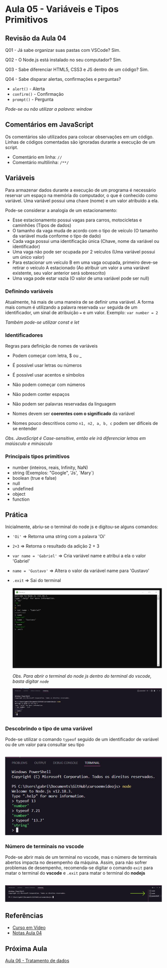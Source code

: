 # Aula 05 - Variáveis e Tipos Primitivos

## Revisão da Aula 04

Q01 - Já sabe organizar suas pastas com VSCode?
Sim.

Q02 - O Node.js está instalado no seu computador?
Sim.

Q03 - Sabe diferenciar HTML5, CSS3 e JS dentro de um código?
Sim.

Q04 - Sabe disparar alertas, confirmações e perguntas?

- `alert()` - Alerta
- `confirm()` - Confirmação
- `prompt()` - Pergunta

_Pode-se ou não utilizar a palavra: window_

## Comentários em JavaScript

Os comentários são utilizados para colocar observações em um código.
Linhas de códigos comentadas são ignoradas durante a execução de um script.

- Comentário em linha: `//`
- Comentário multilinha: `/**/`

## Variáveis

Para armazenar dados durante a execução de um programa é necessário reservar um espaço na memória do computador, o que é conhecido como variável.
Uma variável possui uma chave (nome) e um valor atribuído a ela.

Pode-se considerar a analogia de um estacionamento:

- Esse estacionamento possui vagas para carros, motocicletas e caminhões (Tipos de dados)
- O tamanho da vaga muda de acordo com o tipo de veículo (O tamanho da variável muda conforme o tipo de dado)
- Cada vaga possui uma identificação única (Chave, nome da variável ou identificador)
- Uma vaga não pode ser ocupada por 2 veículos (Uma variável possui um único valor)
- Para estacionar um veículo B em uma vaga ocupada, primeiro deve-se retirar o veículo A estacionado (Ao atribuir um valor a uma variável existente, seu valor anterior será sobrescrito)
- Uma vaga pode estar vazia (O valor de uma variável pode ser null)

### Definindo variáveis

Atualmente, há mais de uma maneira de se definir uma variável. A forma mais comum é utilizando a palavra reservada `var` seguida de um identificador, um sinal de atribuição `=` e um valor. Exemplo:
`var number = 2`

_Também pode-se utilizar const e let_

### Identificadores

Regras para definição de nomes de variáveis

- Podem começar com letra, $ ou \_
- É possível usar letras ou números
- É possível usar acentos e símbolos

- Não podem começar com números
- Não podem conter espaços
- Não podem ser palavras reservadas da linguagem

- Nomes devem ser **coerentes com o significado** da variável
- Nomes pouco descritivos como `n1, n2, a, b, c` podem ser difíceis de se entender

_Obs. JavaScript é Case-sensitive, então ele irá diferenciar letras em maiúsculo e minúsculo_

### Principais tipos primitivos

- number (inteiros, reais, Infinity, NaN)
- string (Exemplos: "Google", 'Js', \`Mary\`)
- boolean (true e false)
- null
- undefined
- object
- function

## Prática

Inicialmente, abriu-se o terminal do node js e digitou-se alguns comandos: <br/>

- `'Oi'` => Retorna uma string com a palavra 'Oi'
- `2+3` => Retorna o resultado da adição 2 + 3
- `var name = 'Gabriel'` => Cria variável name e atribui a ela o valor 'Gabriel'
- `name = 'Gustavo'` => Altera o valor da variável name para 'Gustavo'
- `.exit` => Sai do terminal
  <br/>
  <br/>
  ![Terminal node js com alguns comandos](pratica-terminal.jpg)

  _Obs. Para abrir o terminal do node js dentro do terminal do vscode, basta digitar `node`_
  <br/>

  ![Terminal interno do vscode com node js](terminal-interno-vscode.jpg)

### Descobrindo o tipo de uma variável

Pode-se utilizar o comando `typeof` seguido de um identificador de variável ou de um valor para consultar seu tipo
<br/>
<br/>

![Exemplificando o uso de typeof](terminal-interno-typeof.jpg)

### Número de terminais no vscode

Pode-se abrir mais de um terminal no vscode, mas o número de terminais abertos impacta no desempenho da máquina. Assim, para não sofrer problemas de desempenho, recomenda-se digitar o comando `exit` para matar o terminal do **vscode** e `.exit` para matar o terminal do **nodejs**
<br/>
<br/>

![Figura demonstrando o número de terminais abertos vscode](numero-de-terminais.jpg)

## Referências

- [Curso em Vídeo](https://www.youtube.com/c/CursoemV%C3%ADdeo)
- [Notas Aula 04](../Aula04/)

## Próxima Aula

[Aula 06 - Tratamento de dados](../../moduloB/Aula06/)
